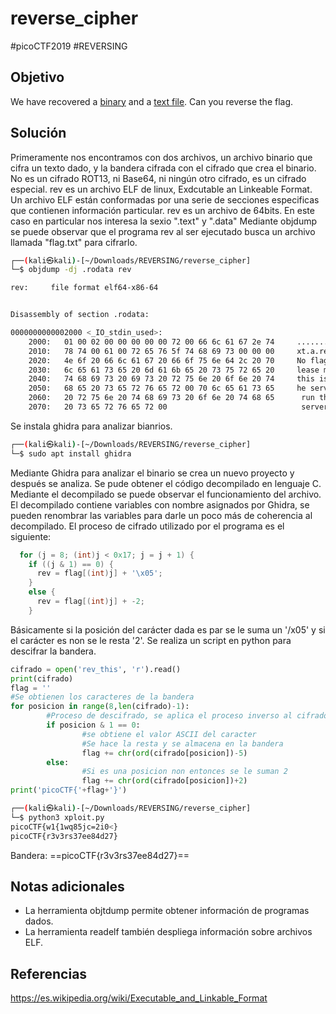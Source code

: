 # reverse_cipher
#picoCTF2019 #REVERSING 
## Objetivo
We have recovered a [binary](https://jupiter.challenges.picoctf.org/static/31c9b832d036a10daeef52d8b4290ef0/rev) and a [text file](https://jupiter.challenges.picoctf.org/static/31c9b832d036a10daeef52d8b4290ef0/rev_this). Can you reverse the flag.
## Solución
Primeramente nos encontramos con dos archivos, un archivo binario que cifra un texto dado, y la bandera cifrada con el cifrado que crea el binario.
No es un cifrado ROT13, ni Base64, ni ningún otro cifrado, es un cifrado especial.
rev es un archivo ELF de linux, Exdcutable an Linkeable Format. Un archivo ELF están conformadas por una serie de secciones especificas que contienen información particular.
rev es un archivo de 64bits.
En este caso en particular nos interesa la sexio ".text" y ".data"
Mediante objdump se puede observar que el programa rev al ser ejecutado busca un archivo llamada "flag.txt" para cifrarlo.

```bash 
┌──(kali㉿kali)-[~/Downloads/REVERSING/reverse_cipher]
└─$ objdump -dj .rodata rev

rev:     file format elf64-x86-64


Disassembly of section .rodata:

0000000000002000 <_IO_stdin_used>:
    2000:	01 00 02 00 00 00 00 00 72 00 66 6c 61 67 2e 74     ........r.flag.t
    2010:	78 74 00 61 00 72 65 76 5f 74 68 69 73 00 00 00     xt.a.rev_this...
    2020:	4e 6f 20 66 6c 61 67 20 66 6f 75 6e 64 2c 20 70     No flag found, p
    2030:	6c 65 61 73 65 20 6d 61 6b 65 20 73 75 72 65 20     lease make sure 
    2040:	74 68 69 73 20 69 73 20 72 75 6e 20 6f 6e 20 74     this is run on t
    2050:	68 65 20 73 65 72 76 65 72 00 70 6c 65 61 73 65     he server.please
    2060:	20 72 75 6e 20 74 68 69 73 20 6f 6e 20 74 68 65      run this on the
    2070:	20 73 65 72 76 65 72 00                              server.

```

Se instala ghidra para analizar bianrios.

```bash
┌──(kali㉿kali)-[~/Downloads/REVERSING/reverse_cipher]
└─$ sudo apt install ghidra   
```

Mediante Ghidra para analizar el binario se crea un nuevo proyecto y después se analiza. Se pude obtener el código decompilado en lenguaje C. Mediante el decompilado se puede observar el funcionamiento del archivo.
El decompilado contiene variables con nombre asignados por Ghidra, se pueden renombrar las variables para darle un poco más de coherencia al decompilado.
El proceso de cifrado utilizado por el programa es el siguiente:
```C
  for (j = 8; (int)j < 0x17; j = j + 1) {
    if ((j & 1) == 0) {
      rev = flag[(int)j] + '\x05';
    }
    else {
      rev = flag[(int)j] + -2;
    }
```

Básicamente si la posición del carácter dada es par se le suma un '/x05' y si el carácter es non se le resta '2'.
Se realiza un script en python para descifrar la bandera.

```python
cifrado = open('rev_this', 'r').read()
print(cifrado)
flag = ''
#Se obtienen los caracteres de la bandera
for posicion in range(8,len(cifrado)-1):
        #Proceso de descifrado, se aplica el proceso inverso al cifrado
        if posicion & 1 == 0:
                #se obtiene el valor ASCII del caracter
                #Se hace la resta y se almacena en la bandera
                flag += chr(ord(cifrado[posicion])-5)
        else:
                #Si es una posicion non entonces se le suman 2
                flag += chr(ord(cifrado[posicion])+2)
print('picoCTF{'+flag+'}')

```

```bash
┌──(kali㉿kali)-[~/Downloads/REVERSING/reverse_cipher]
└─$ python3 xploit.py 
picoCTF{w1{1wq85jc=2i0<}
picoCTF{r3v3rs37ee84d27}
```

Bandera:
==picoCTF{r3v3rs37ee84d27}==

## Notas adicionales
- La herramienta objtdump permite obtener información de programas dados.
- La herramienta readelf también despliega información sobre archivos ELF.
## Referencias
https://es.wikipedia.org/wiki/Executable_and_Linkable_Format
